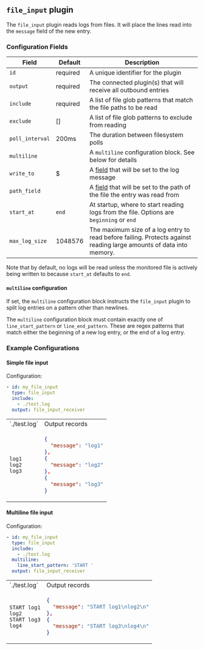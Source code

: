 ## `file_input` plugin

The `file_input` plugin reads logs from files. It will place the lines read into the `message` field of the new entry.

### Configuration Fields

| Field           | Default  | Description                                                                                                         |
| ---             | ---      | ---                                                                                                                 |
| `id`            | required | A unique identifier for the plugin                                                                                  |
| `output`        | required | The connected plugin(s) that will receive all outbound entries                                                      |
| `include`       | required | A list of file glob patterns that match the file paths to be read                                                   |
| `exclude`       | []       | A list of file glob patterns to exclude from reading                                                                |
| `poll_interval` | 200ms    | The duration between filesystem polls                                                                               |
| `multiline`     |          | A `multiline` configuration block. See below for details                                                            |
| `write_to`      | $        | A [field](/docs/types/field.md) that will be set to the log message                                                 |
| `path_field`    |          | A [field](/docs/types/field.md) that will be set to the path of the file the entry was read from                    |
| `start_at`      | `end`    | At startup, where to start reading logs from the file. Options are `beginning` or `end`                             |
| `max_log_size`  | 1048576  | The maximum size of a log entry to read before failing. Protects against reading large amounts of data into memory. |

Note that by default, no logs will be read unless the monitored file is actively being written to because `start_at` defaults to `end`.

#### `multiline` configuration

If set, the `multiline` configuration block instructs the `file_input` plugin to split log entries on a pattern other than newlines.

The `multiline` configuration block must contain exactly one of `line_start_pattern` or `line_end_pattern`. These are regex patterns that
match either the beginning of a new log entry, or the end of a log entry.

### Example Configurations

#### Simple file input

Configuration:
```yaml
- id: my_file_input
  type: file_input
  include:
    - ./test.log
  output: file_input_receiver
```

<table>
<tr><td> `./test.log` </td> <td> Output records </td></tr>
<tr>
<td>

```
log1
log2
log3
```

</td>
<td>

```json
{
  "message": "log1"
},
{
  "message": "log2"
},
{
  "message": "log3"
}
```

</td>
</tr>
</table>

#### Multiline file input

Configuration:
```yaml
- id: my_file_input
  type: file_input
  include:
    - ./test.log
  multiline:
    line_start_pattern: 'START '
  output: file_input_receiver
```

<table>
<tr><td> `./test.log` </td> <td> Output records </td></tr>
<tr>
<td>

```
START log1
log2
START log3
log4
```

</td>
<td>

```json
{
  "message": "START log1\nlog2\n"
},
{
  "message": "START log3\nlog4\n"
}
```

</td>
</tr>
</table>
